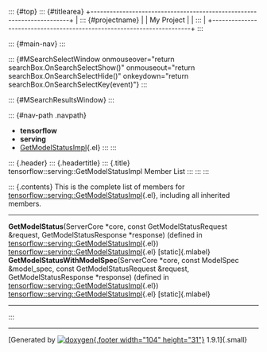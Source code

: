 ::: {#top}
::: {#titlearea}
+-----------------------------------------------------------------------+
| ::: {#projectname}                                                    |
| My Project                                                            |
| :::                                                                   |
+-----------------------------------------------------------------------+
:::

::: {#main-nav}
:::

::: {#MSearchSelectWindow onmouseover="return searchBox.OnSearchSelectShow()" onmouseout="return searchBox.OnSearchSelectHide()" onkeydown="return searchBox.OnSearchSelectKey(event)"}
:::

::: {#MSearchResultsWindow}
:::

::: {#nav-path .navpath}
-   **tensorflow**
-   **serving**
-   [GetModelStatusImpl](classtensorflow_1_1serving_1_1GetModelStatusImpl.html){.el}
:::
:::

::: {.header}
::: {.headertitle}
::: {.title}
tensorflow::serving::GetModelStatusImpl Member List
:::
:::
:::

::: {.contents}
This is the complete list of members for
[tensorflow::serving::GetModelStatusImpl](classtensorflow_1_1serving_1_1GetModelStatusImpl.html){.el},
including all inherited members.

  ------------------------------------------------------------------------------------------------------------------------------------------------------------------------------------------------------------------------------------------------------------------------------ ------------------------------------------------------------------------------------------------------- -------------------
  **GetModelStatus**(ServerCore \*core, const GetModelStatusRequest &request, GetModelStatusResponse \*response) (defined in [tensorflow::serving::GetModelStatusImpl](classtensorflow_1_1serving_1_1GetModelStatusImpl.html){.el})                                              [tensorflow::serving::GetModelStatusImpl](classtensorflow_1_1serving_1_1GetModelStatusImpl.html){.el}   [static]{.mlabel}
  **GetModelStatusWithModelSpec**(ServerCore \*core, const ModelSpec &model\_spec, const GetModelStatusRequest &request, GetModelStatusResponse \*response) (defined in [tensorflow::serving::GetModelStatusImpl](classtensorflow_1_1serving_1_1GetModelStatusImpl.html){.el})   [tensorflow::serving::GetModelStatusImpl](classtensorflow_1_1serving_1_1GetModelStatusImpl.html){.el}   [static]{.mlabel}
  ------------------------------------------------------------------------------------------------------------------------------------------------------------------------------------------------------------------------------------------------------------------------------ ------------------------------------------------------------------------------------------------------- -------------------
:::

------------------------------------------------------------------------

[Generated by [![doxygen](doxygen.svg){.footer width="104"
height="31"}](https://www.doxygen.org/index.html) 1.9.1]{.small}
